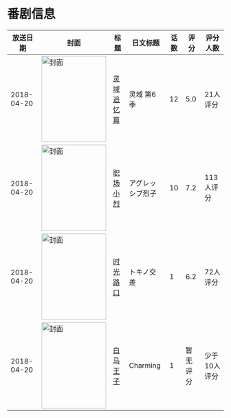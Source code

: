 # 番剧信息

|放送日期|封面|标题|日文标题|话数|评分|评分人数|
|---|---|---|---|---|---|---|
|2018-04-20|<img src="//lain.bgm.tv/pic/cover/c/63/9e/243484_I0OXR.jpg" alt="封面" style="width:150px;height:200px;object-fit:cover;">|[灵域 追忆篇](https://bangumi.tv/subject/243484)|灵域 第6季|12|5.0|21人评分|
|2018-04-20|<img src="//lain.bgm.tv/pic/cover/c/d1/93/247086_8nJFT.jpg" alt="封面" style="width:150px;height:200px;object-fit:cover;">|[职场小烈](https://bangumi.tv/subject/247086)|アグレッシブ烈子|10|7.2|113人评分|
|2018-04-20|<img src="//lain.bgm.tv/pic/cover/c/fe/4e/282590_um1vI.jpg" alt="封面" style="width:150px;height:200px;object-fit:cover;">|[时光路口](https://bangumi.tv/subject/282590)|トキノ交差|1|6.2|72人评分|
|2018-04-20|<img src="//lain.bgm.tv/pic/cover/c/3d/2b/294658_D6rn8.jpg" alt="封面" style="width:150px;height:200px;object-fit:cover;">|[白马王子](https://bangumi.tv/subject/294658)|Charming|1|暂无评分|少于10人评分|

